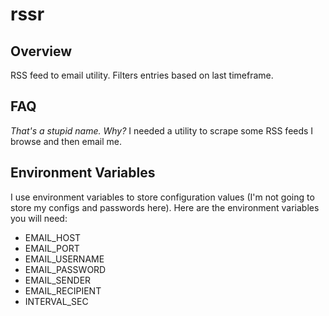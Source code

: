 # rssr

## Overview

RSS feed to email utility. Filters entries based on last timeframe.

## FAQ

*That's a stupid name. Why?*
I needed a utility to scrape some RSS feeds I browse and then email me.

## Environment Variables

I use environment variables to store configuration values (I'm not going to store my configs and passwords here). Here are the environment variables you will need:

- EMAIL_HOST
- EMAIL_PORT
- EMAIL_USERNAME
- EMAIL_PASSWORD
- EMAIL_SENDER
- EMAIL_RECIPIENT
- INTERVAL_SEC

